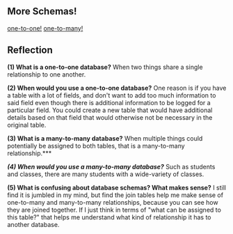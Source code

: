 ## More Schemas!

[one-to-one!](one-to-one.png)
[one-to-many!](one-to-many.png)

## Reflection

**(1) What is a one-to-one database?**
When two things share a single relationship to one another.

**(2) When would you use a one-to-one database?**
One reason is if you have a table with a lot of fields, and don't want to add too much information to said field even though there is additional information to be logged for a particular field. You could create a new table that would have additional details based on that field that would otherwise not be necessary in the original table.

**(3) What is a many-to-many database?**
When multiple things could potentially be assigned to both tables, that is a many-to-many relationship.***

***(4) When would you use a many-to-many database?***
Such as students and classes, there are many students with a wide-variety of classes.

**(5) What is confusing about database schemas? What makes sense?**
I still find it is jumbled in my mind, but find the join tables help me make sense of one-to-many and many-to-many relationships, because you can see how they are joined together. If I just think in terms of "what can be assigned to this table?" that helps me understand what kind of relationship it has to another database.